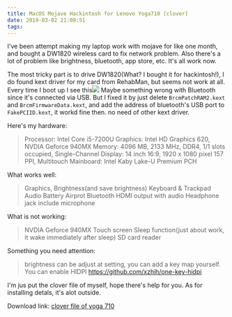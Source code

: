 ```yaml
---
title: MacOS Mojave Hackintosh for Lenovo Yoga710 [clover]
date: 2019-03-02 21:09:51
tags:
---
```

I've been attempt making my laptop work with mojave for like one month, and bought a DW1820 wireless card to fix network problem.  Also there's a lot of problem like brightness, bluetooth, app store, etc. It's all work now.
<!--more-->
The most tricky part is to drive DW1820(What? I bought it for hackintosh!), I do found kext driver for my card from RehabMan, but seems not work at all. Every time I boot up I see this![](error1.jpg)
Maybe something wrong with Bluetooth since it's connected via USB. But I fixed it by just delete `BrcmPatchRAM2.kext` and `BrcmFirmwareData.kext`, and add the address of bluetooth's USB port to `FakePCIID.kext`, it workd fine then. no  need of other kext driver.

Here's my hardware:
> Processor: Intel Core i5-7200U
> Graphics: Intel HD Graphics 620, NVDIA Geforce 940MX
> Memory: 4096 MB, 2133 MHz, DDR4, 1/1 slots occupied, Single-Channel
> Display: 14 inch 16:9, 1920 x 1080 pixel 157 PPI, Multitouch
> Mainboard: Intel Kaby Lake-U Premium PCH

What works well:
> Graphics, Brightness(and save brightness)
> Keyboard & Trackpad
> Audio
> Battery
> Airprot
> Bluetooth
> HDMI output with audio
> Headphone jack include microphone

What is not working:
> NVDIA Geforce 940MX
> Touch screen
> Sleep function(just about work, it wake immediately after sleep)
> SD card reader

Something you need attention:
> brightness can be adjust at setting, you can add a key map yourself.
> You can enable HIDPI https://github.com/xzhih/one-key-hidpi

I'm jus put the clover file of myself, hope there's help for you. As for installing detals, it's alot outside.

Download link: [clover file of yoga 710](CLOVER.zip)